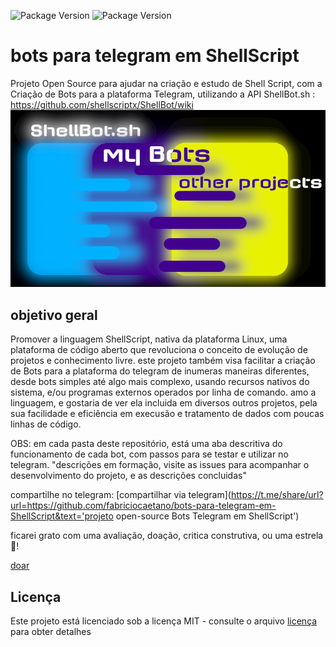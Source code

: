 ![Package Version](https://img.shields.io/badge/version-0.0.1-green.svg?cacheSeconds=2592000) ![Package Version](https://img.shields.io/badge/linguagem-ShellScript-blue.svg?cacheSeconds=2592000)
# bots para telegram em ShellScript
Projeto Open Source para ajudar na criação e estudo de Shell Script, com a Criação de Bots para a plataforma Telegram, utilizando a API ShellBot.sh :
https://github.com/shellscriptx/ShellBot/wiki
![](pictur.png)
## objetivo geral
Promover a linguagem ShellScript, nativa da plataforma Linux, uma plataforma de código aberto que revoluciona o conceito de evolução de projetos e conhecimento livre. este projeto também visa facilitar a criação de Bots para a plataforma do telegram de inumeras maneiras diferentes, desde bots simples até algo mais complexo, usando recursos nativos do sistema, e/ou programas externos operados por linha de comando. amo a linguagem, e gostaria de ver ela incluida em diversos outros projetos, pela sua facilidade e eficiência em execusão e tratamento de dados com poucas linhas de código.

OBS: em cada pasta deste repositório, está uma aba descritiva do funcionamento de cada bot, com passos para se testar e utilizar no telegram. "descrições em formação, visite as issues para acompanhar o desenvolvimento do projeto, e as descrições concluidas"

compartilhe no telegram:
[compartilhar via telegram](https://t.me/share/url?url=https://github.com/fabriciocaetano/bots-para-telegram-em-ShellScript&text='projeto open-source Bots Telegram em ShellScript')

ficarei grato com uma avaliação, doação, critica construtiva, ou uma estrela 🌟!

[doar](https://www.mercadopago.com.br/checkout/v1/redirect?pref_id=535976028-fcf66071-6c7b-49f8-a786-92e1d75ca74c)

## Licença

Este projeto está licenciado sob a licença MIT - consulte o arquivo [licença](https://github.com/fabriciocaetano/bots-para-telegram-em-ShellScript/blob/master/LICENSE) para obter detalhes

